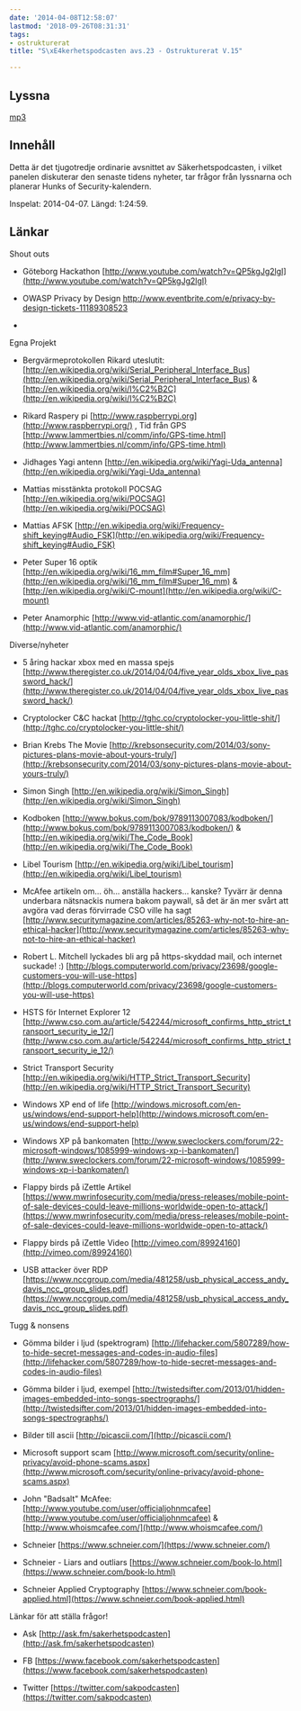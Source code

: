 ```yaml
---
date: '2014-04-08T12:58:07'
lastmod: '2018-09-26T08:31:31'
tags:
- ostrukturerat
title: "S\xE4kerhetspodcasten avs.23 - Ostrukturerat V.15"

---
```

## Lyssna

[mp3](http://traffic.libsyn.com/sakerhetspodcasten/sakpv15_ostrukturerat_mixdown.mp3)

## Innehåll

Detta är det tjugotredje ordinarie avsnittet av Säkerhetspodcasten, i vilket panelen
diskuterar den senaste tidens nyheter, tar frågor från lyssnarna och planerar Hunks
of Security-kalendern.

Inspelat: 2014-04-07. Längd: 1:24:59.

## Länkar

Shout outs

* Göteborg Hackathon [http://www.youtube.com/watch?v=QP5kgJg2lgI](http://www.youtube.com/watch?v=QP5kgJg2lgI)

* OWASP Privacy by Design http://www.eventbrite.com/e/privacy-by-design-tickets-11189308523

*



Egna Projekt

* Bergvärmeprotokollen Rikard uteslutit: [http://en.wikipedia.org/wiki/Serial_Peripheral_Interface_Bus](http://en.wikipedia.org/wiki/Serial_Peripheral_Interface_Bus)  & [http://en.wikipedia.org/wiki/I%C2%B2C](http://en.wikipedia.org/wiki/I%C2%B2C)

* Rikard Raspery pi [http://www.raspberrypi.org](http://www.raspberrypi.org/) , Tid från GPS [http://www.lammertbies.nl/comm/info/GPS-time.html](http://www.lammertbies.nl/comm/info/GPS-time.html)

* Jidhages Yagi antenn [http://en.wikipedia.org/wiki/Yagi-Uda_antenna](http://en.wikipedia.org/wiki/Yagi-Uda_antenna)

* Mattias misstänkta protokoll POCSAG [http://en.wikipedia.org/wiki/POCSAG](http://en.wikipedia.org/wiki/POCSAG)

* Mattias AFSK [http://en.wikipedia.org/wiki/Frequency-shift_keying#Audio_FSK](http://en.wikipedia.org/wiki/Frequency-shift_keying#Audio_FSK)

* Peter Super 16 optik [http://en.wikipedia.org/wiki/16_mm_film#Super_16_mm](http://en.wikipedia.org/wiki/16_mm_film#Super_16_mm)  & [http://en.wikipedia.org/wiki/C-mount](http://en.wikipedia.org/wiki/C-mount)

* Peter Anamorphic [http://www.vid-atlantic.com/anamorphic/](http://www.vid-atlantic.com/anamorphic/)



Diverse/nyheter

* 5 åring hackar xbox med en massa spejs [http://www.theregister.co.uk/2014/04/04/five_year_olds_xbox_live_password_hack/](http://www.theregister.co.uk/2014/04/04/five_year_olds_xbox_live_password_hack/)

* Cryptolocker C&C hackat [http://tghc.co/cryptolocker-you-little-shit/](http://tghc.co/cryptolocker-you-little-shit/)

* Brian Krebs The Movie [http://krebsonsecurity.com/2014/03/sony-pictures-plans-movie-about-yours-truly/](http://krebsonsecurity.com/2014/03/sony-pictures-plans-movie-about-yours-truly/)

* Simon Singh [http://en.wikipedia.org/wiki/Simon_Singh](http://en.wikipedia.org/wiki/Simon_Singh)

* Kodboken [http://www.bokus.com/bok/9789113007083/kodboken/](http://www.bokus.com/bok/9789113007083/kodboken/)  &  [http://en.wikipedia.org/wiki/The_Code_Book](http://en.wikipedia.org/wiki/The_Code_Book)

* Libel Tourism [http://en.wikipedia.org/wiki/Libel_tourism](http://en.wikipedia.org/wiki/Libel_tourism)

* McAfee artikeln om... öh... anställa hackers... kanske? Tyvärr är denna underbara nätsnackis numera bakom paywall, så det är än mer svårt att avgöra vad deras förvirrade CSO ville ha sagt [http://www.securitymagazine.com/articles/85263-why-not-to-hire-an-ethical-hacker](http://www.securitymagazine.com/articles/85263-why-not-to-hire-an-ethical-hacker)

* Robert L. Mitchell lyckades bli arg på https-skyddad mail, och internet suckade! :)  [http://blogs.computerworld.com/privacy/23698/google-customers-you-will-use-https](http://blogs.computerworld.com/privacy/23698/google-customers-you-will-use-https)

* HSTS för Internet Explorer 12 [http://www.cso.com.au/article/542244/microsoft_confirms_http_strict_transport_security_ie_12/](http://www.cso.com.au/article/542244/microsoft_confirms_http_strict_transport_security_ie_12/)

* Strict Transport Security [http://en.wikipedia.org/wiki/HTTP_Strict_Transport_Security](http://en.wikipedia.org/wiki/HTTP_Strict_Transport_Security)

* Windows XP end of life [http://windows.microsoft.com/en-us/windows/end-support-help](http://windows.microsoft.com/en-us/windows/end-support-help)

* Windows XP på bankomaten [http://www.sweclockers.com/forum/22-microsoft-windows/1085999-windows-xp-i-bankomaten/](http://www.sweclockers.com/forum/22-microsoft-windows/1085999-windows-xp-i-bankomaten/)

* Flappy birds på iZettle Artikel [https://www.mwrinfosecurity.com/media/press-releases/mobile-point-of-sale-devices-could-leave-millions-worldwide-open-to-attack/](https://www.mwrinfosecurity.com/media/press-releases/mobile-point-of-sale-devices-could-leave-millions-worldwide-open-to-attack/)

* Flappy birds på iZettle Video [http://vimeo.com/89924160](http://vimeo.com/89924160)

* USB attacker över RDP [https://www.nccgroup.com/media/481258/usb_physical_access_andy_davis_ncc_group_slides.pdf](https://www.nccgroup.com/media/481258/usb_physical_access_andy_davis_ncc_group_slides.pdf)



Tugg & nonsens

* Gömma bilder i ljud (spektrogram) [http://lifehacker.com/5807289/how-to-hide-secret-messages-and-codes-in-audio-files](http://lifehacker.com/5807289/how-to-hide-secret-messages-and-codes-in-audio-files)

* Gömma bilder i ljud, exempel [http://twistedsifter.com/2013/01/hidden-images-embedded-into-songs-spectrographs/](http://twistedsifter.com/2013/01/hidden-images-embedded-into-songs-spectrographs/)

* Bilder till ascii [http://picascii.com/](http://picascii.com/)

* Microsoft support scam [http://www.microsoft.com/security/online-privacy/avoid-phone-scams.aspx](http://www.microsoft.com/security/online-privacy/avoid-phone-scams.aspx)

* John "Badsalt" McAfee: [http://www.youtube.com/user/officialjohnmcafee](http://www.youtube.com/user/officialjohnmcafee)  & [http://www.whoismcafee.com/](http://www.whoismcafee.com/)

* Schneier [https://www.schneier.com/](https://www.schneier.com/)

* Schneier - Liars and outliars [https://www.schneier.com/book-lo.html](https://www.schneier.com/book-lo.html)

* Schneier Applied Cryptography [https://www.schneier.com/book-applied.html](https://www.schneier.com/book-applied.html)



Länkar för att ställa frågor!

* Ask [http://ask.fm/sakerhetspodcasten](http://ask.fm/sakerhetspodcasten)

* FB [https://www.facebook.com/sakerhetspodcasten](https://www.facebook.com/sakerhetspodcasten)

* Twitter [https://twitter.com/sakpodcasten](https://twitter.com/sakpodcasten)





